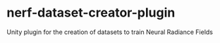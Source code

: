 # nerf-dataset-creator-plugin
Unity plugin for the creation of datasets to train Neural Radiance Fields
